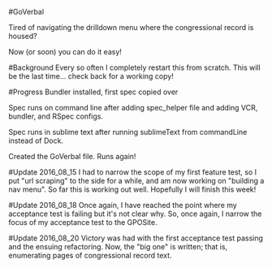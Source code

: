 #GoVerbal

Tired of navigating the drilldown menu where the congressional record is housed?

Now (or soon) you can do it easy!

#Background
Every so often I completely restart this from scratch.  This will be the last time... check back for a working copy!

#Progress
Bundler installed, first spec copied over

Spec runs on command line after adding spec_helper file and adding VCR, bundler, and RSpec configs.

Spec runs in sublime text after running sublimeText from commandLine instead of Dock.

Created the GoVerbal file.  Runs again!

#Update 2016_08_15
I had to narrow the scope of my first feature test, so I put "url scraping" to the side for a while, and am now working on "building a nav menu".  So far this is working out well.  Hopefully I will finish this week!

#Update 2016_08_18
Once again, I have reached the point where my acceptance test is failing but it's not clear why.  So, once again, I narrow the focus of my acceptance test to the GPOSite.

#Update 2016_08_20
Victory was had with the first acceptance test passing and the ensuing refactoring.  Now, the "big one" is written; that is, enumerating pages of congressional record text.
